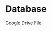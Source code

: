 # Database
 <a href="https://docs.google.com/document/d/19ljs49Jzi9TyIq-qtiT7BA63GzZqquydstEdBrUAPys/edit?ts=5bedc4d4">Google Drive File</a> 
